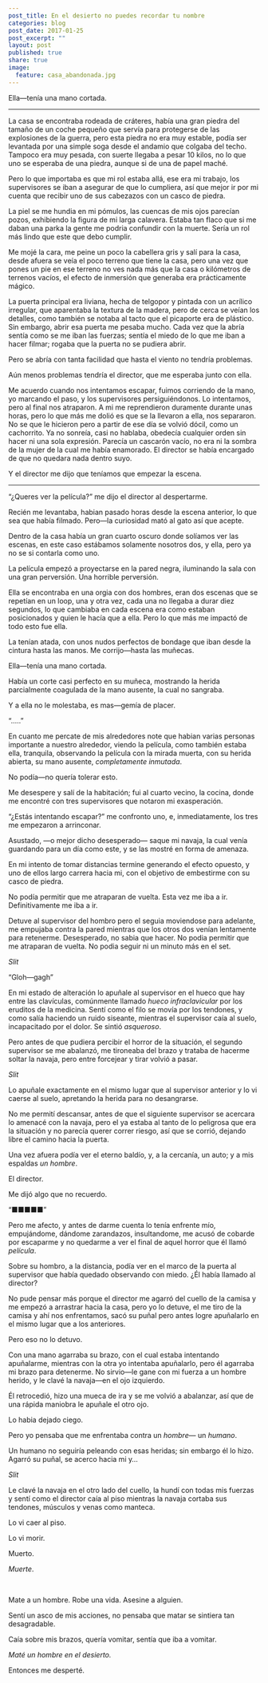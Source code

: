 ```yaml
---
post_title: En el desierto no puedes recordar tu nombre
categories: blog
post_date: 2017-01-25
post_excerpt: ""
layout: post
published: true
share: true
image:
  feature: casa_abandonada.jpg
---
```

Ella—tenía una mano cortada.

* * *

La casa se encontraba rodeada de cráteres, había una gran piedra del tamaño de un coche pequeño que servía para protegerse de las explosiones de la guerra, pero esta piedra no era muy estable, podía ser levantada por una simple soga desde el andamio que colgaba del techo. Tampoco era muy pesada, con suerte llegaba a pesar 10 kilos, no lo que uno se esperaba de una piedra, aunque si de una de papel maché.

Pero lo que importaba es que mi rol estaba allá, ese era mi trabajo, los supervisores se iban a asegurar de que lo cumpliera, así que mejor ir por mi cuenta que recibir uno de sus cabezazos con un casco de piedra.

La piel se me hundia en mi pómulos, las cuencas de mis ojos parecían pozos, exhibiendo la figura de mi larga calavera. Estaba tan flaco que si me daban una parka la gente me podria confundir con la muerte. Sería un rol más lindo que este que debo cumplir.

Me mojé la cara, me peine un poco la cabellera gris y salí para la casa, desde afuera se veía el poco terreno que tiene la casa, pero una vez que pones un pie en ese terreno no ves nada más que la casa o kilómetros de terrenos vacíos, el efecto de inmersión que generaba era prácticamente mágico.

La puerta principal era liviana, hecha de telgopor y pintada con un acrílico irregular, que aparentaba la textura de la madera, pero de cerca se veían los detalles, como también se notaba al tacto que el picaporte era de plástico. Sin embargo, abrir esa puerta me pesaba mucho. Cada vez que la abría sentía como se me iban las fuerzas; sentía el miedo de lo que me iban a hacer filmar; rogaba que la puerta no se pudiera abrir. 

Pero se abría con tanta facilidad que hasta el viento no tendría problemas.

Aún menos problemas tendría el director, que me esperaba junto con ella.

Me acuerdo cuando nos intentamos escapar, fuimos corriendo de la mano, yo marcando el paso, y los supervisores persiguiéndonos. Lo intentamos, pero al final nos atraparon. A mi me reprendieron duramente durante unas horas, pero lo que más me dolió es que se la llevaron a ella, nos separaron. No se que le hicieron pero a partir de ese día se volvió dócil, como un cachorrito. Ya no sonreía, casi no hablaba, obedecía cualquier orden sin hacer ni una sola expresión. Parecía un cascarón vacío, no era ni la sombra de la mujer de la cual me había enamorado. El director se había encargado de que no quedara nada dentro suyo.

Y el director me dijo que teníamos que empezar la escena.

* * *

“¿Queres ver la película?” me dijo el director al despertarme.

Recién me levantaba, habian pasado horas desde la escena anterior, lo que sea que había filmado. Pero—la curiosidad mató al gato así que acepte.

Dentro de la casa había un gran cuarto oscuro donde solíamos ver las escenas, en este caso estábamos solamente nosotros dos, y ella, pero ya no se si contarla como uno.

La película empezó a proyectarse en la pared negra, iluminando la sala con una gran perversión. Una horrible perversión.

Ella se encontraba en una orgia con dos hombres, eran dos escenas que se repetían en un loop, una y otra vez, cada una no llegaba a durar diez segundos, lo que cambiaba en cada escena era como estaban posicionados y quien le hacía que a ella. Pero lo que más me impactó de todo esto fue ella.

La tenían atada, con unos nudos perfectos de bondage que iban desde la cintura hasta las manos. Me corrijo—hasta las muñecas.

Ella—tenía una mano cortada.

Había un corte casi perfecto en su muñeca, mostrando la herida parcialmente coagulada de la mano ausente, la cual no sangraba.

Y a ella no le molestaba, es mas—gemía de placer.

“.....”

En cuanto me percate de mis alrededores note que habian varias personas importante a nuestro alrededor, viendo la película, como también estaba ella, tranquila, observando la película con la mirada muerta, con su herida abierta, su mano ausente, *completamente inmutada*.

No podía—no quería tolerar esto.

Me desespere y salí de la habitación; fui al cuarto vecino, la cocina, donde me encontré con tres supervisores que notaron mi exasperación.

“¿Estás intentando escapar?” me confronto uno, e, inmediatamente, los tres me empezaron a arrinconar.

Asustado, —o mejor dicho desesperado— saque mi navaja, la cual venía guardando para un día como este, y se las mostré en forma de amenaza.

En mi intento de tomar distancias termine generando el efecto opuesto, y uno de ellos largo carrera hacia mi, con el objetivo de embestirme con su casco de piedra.

No podía permitir que me atraparan de vuelta. Esta vez me iba a ir. Definitivamente me iba a ir.

Detuve al supervisor del hombro pero el seguia moviendose para adelante, me empujaba contra la pared mientras que los otros dos venían lentamente para retenerme. Desesperado, no sabia que hacer. No podia permitir que me atraparan de vuelta. No podia seguir ni un minuto más en el set.

*Slit*

“Gloh—gagh”

En mi estado de alteración lo apuñale al supervisor en el hueco que hay entre las clavículas, comúnmente llamado *hueco infraclavicular* por los eruditos de la medicina. Sentí como el filo se movía por los tendones, y como salía haciendo un ruido siseante, mientras el supervisor caía al suelo, incapacitado por el dolor. Se sintió *asqueroso*.

Pero antes de que pudiera percibir el horror de la situación, el segundo supervisor se me abalanzó, me tironeaba del brazo y trataba de hacerme soltar la navaja, pero entre forcejear y tirar volvió a pasar.

*Slit*

Lo apuñale exactamente en el mismo lugar que al supervisor anterior y lo vi caerse al suelo, apretando la herida para no desangrarse.

No me permití descansar, antes de que el siguiente supervisor se acercara lo amenacé con la navaja, pero el ya estaba al tanto de lo peligrosa que era la situación y no parecía querer correr riesgo, así que se corrió, dejando libre el camino hacia la puerta.

Una vez afuera podía ver el eterno baldío, y, a la cercanía, un auto; y a mis espaldas *un hombre*.

El director.

Me dijó algo que no recuerdo.

“&#9632;&#9632;&#9632;&#9632;&#9632;”

Pero me afecto, y antes de darme cuenta lo tenía enfrente mío, empujándome, dándome zarandazos, insultandome, me acusó de cobarde por escaparme y no quedarme a ver el final de aquel horror que él llamó *película*.

Sobre su hombro, a la distancia, podía ver en el marco de la puerta al supervisor que había quedado observando con miedo. ¿Él había llamado al director?

No pude pensar más porque el director me agarró del cuello de la camisa y me empezó a arrastrar hacia la casa, pero yo lo detuve, el me tiro de la camisa y ahí nos enfrentamos, sacó su puñal pero antes logre apuñalarlo en el mismo lugar que a los anteriores.

Pero eso no lo detuvo.

Con una mano agarraba su brazo, con el cual estaba intentando apuñalarme, mientras con la otra yo intentaba apuñalarlo, pero él agarraba mi brazo para detenerme. No sirvio—le gane con mi fuerza a un hombre herido, y le clavé la navaja—en el ojo izquierdo.

Él retrocedió, hizo una mueca de ira y se me volvió a abalanzar, así que de una rápida maniobra le apuñale el otro ojo.

Lo habia dejado ciego.

Pero yo pensaba que me enfrentaba contra un *hombre*— un *humano*.

Un humano no seguiría peleando con esas heridas; sin embargo él lo hizo. Agarró su puñal, se acerco hacia mi y…

*Slit*

Le clavé la navaja en el otro lado del cuello, la hundí con todas mis fuerzas y sentí como el director caía al piso mientras la navaja cortaba sus tendones, músculos y venas como manteca.

Lo vi caer al piso.

Lo vi morir.

Muerto.

*Muerte*.

<br>

Mate a un hombre. Robe una vida. Asesine a alguien.

Sentí un asco de mis acciones, no pensaba que matar se sintiera tan desagradable.

Caía sobre mis brazos, quería vomitar, sentía que iba a vomitar.

*Maté un hombre en el desierto.*

Entonces me desperté.